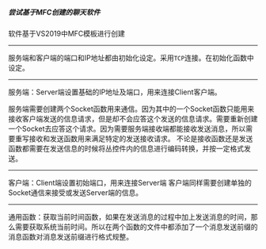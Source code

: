##### 尝试基于MFC创建的聊天软件
软件基于VS2019中MFC模板进行创建
***
服务端和客户端的端口和IP地址都由初始化设定。采用`TCP`连接。在初始化函数中设定。
***
服务端：Server端设置基础的IP地址及端口，用来连接Client客户端。

服务端需要创建两个Socket函数用来通信。因为其中的一个Socket函数只能用来接收客户端发送的信息请求，但是却不会应答这个发送的信息请求。需要重新创建一个Socket去应答这个请求。因为需要服务端接收端都能接收发送消息，所以需要重写接收和发送函数用来满足特定的发送接收请求。
不论是接收函数还是发送函数都需要在发送信息的时候将丛控件内的信息进行编码转换，并按一定格式发送。

***
客户端：Client端设置初始端口，用来连接Server端
客户端同样需要创建单独的Socket通信来接受或发送Server端的信息。


***
通用函数：获取当前时间函数，如果在发送消息的过程中加上发送消息的时间，那么需要获取系统当前时间。所以在两个函数的文件中都添加了一个消息发送前缀的消息函数对消息发送前缀进行格式规整。
